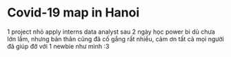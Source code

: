 # Covid-19 map in Hanoi

1 project nhỏ apply interns data analyst sau 2 ngày học power bi
dù chưa lớn lắm, nhưng bản thân cũng đã cố gắng rất nhiều, cảm ơn tất cả mọi người đã giúp đỡ với 1 newbie như mình :3 
